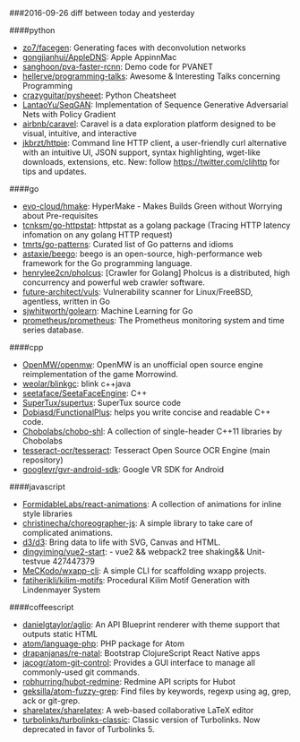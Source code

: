 ###2016-09-26
diff between today and yesterday

####python
* [zo7/facegen](https://github.com/zo7/facegen): Generating faces with deconvolution networks
* [gongjianhui/AppleDNS](https://github.com/gongjianhui/AppleDNS): Apple AppinnMac 
* [sanghoon/pva-faster-rcnn](https://github.com/sanghoon/pva-faster-rcnn): Demo code for PVANET
* [hellerve/programming-talks](https://github.com/hellerve/programming-talks): Awesome & Interesting Talks concerning Programming
* [crazyguitar/pysheeet](https://github.com/crazyguitar/pysheeet): Python Cheatsheet
* [LantaoYu/SeqGAN](https://github.com/LantaoYu/SeqGAN): Implementation of Sequence Generative Adversarial Nets with Policy Gradient
* [airbnb/caravel](https://github.com/airbnb/caravel): Caravel is a data exploration platform designed to be visual, intuitive, and interactive
* [jkbrzt/httpie](https://github.com/jkbrzt/httpie): Command line HTTP client, a user-friendly curl alternative with an intuitive UI, JSON support, syntax highlighting, wget-like downloads, extensions, etc. New: follow https://twitter.com/clihttp for tips and updates.

####go
* [evo-cloud/hmake](https://github.com/evo-cloud/hmake): HyperMake - Makes Builds Green without Worrying about Pre-requisites
* [tcnksm/go-httpstat](https://github.com/tcnksm/go-httpstat): httpstat as a golang package (Tracing HTTP latency infomation on any golang HTTP request)
* [tmrts/go-patterns](https://github.com/tmrts/go-patterns): Curated list of Go patterns and idioms
* [astaxie/beego](https://github.com/astaxie/beego): beego is an open-source, high-performance web framework for the Go programming language.
* [henrylee2cn/pholcus](https://github.com/henrylee2cn/pholcus): [Crawler for Golang] Pholcus is a distributed, high concurrency and powerful web crawler software.
* [future-architect/vuls](https://github.com/future-architect/vuls): Vulnerability scanner for Linux/FreeBSD, agentless, written in Go
* [sjwhitworth/golearn](https://github.com/sjwhitworth/golearn): Machine Learning for Go
* [prometheus/prometheus](https://github.com/prometheus/prometheus): The Prometheus monitoring system and time series database.

####cpp
* [OpenMW/openmw](https://github.com/OpenMW/openmw): OpenMW is an unofficial open source engine reimplementation of the game Morrowind.
* [weolar/blinkgc](https://github.com/weolar/blinkgc): blink c++java
* [seetaface/SeetaFaceEngine](https://github.com/seetaface/SeetaFaceEngine): C++
* [SuperTux/supertux](https://github.com/SuperTux/supertux): SuperTux source code
* [Dobiasd/FunctionalPlus](https://github.com/Dobiasd/FunctionalPlus): helps you write concise and readable C++ code.
* [Chobolabs/chobo-shl](https://github.com/Chobolabs/chobo-shl): A collection of single-header C++11 libraries by Chobolabs
* [tesseract-ocr/tesseract](https://github.com/tesseract-ocr/tesseract): Tesseract Open Source OCR Engine (main repository)
* [googlevr/gvr-android-sdk](https://github.com/googlevr/gvr-android-sdk): Google VR SDK for Android

####javascript
* [FormidableLabs/react-animations](https://github.com/FormidableLabs/react-animations): A collection of animations for inline style libraries
* [christinecha/choreographer-js](https://github.com/christinecha/choreographer-js): A simple library to take care of complicated animations.
* [d3/d3](https://github.com/d3/d3): Bring data to life with SVG, Canvas and HTML. 
* [dingyiming/vue2-start](https://github.com/dingyiming/vue2-start):  - vue2 && webpack2 tree shaking&& Unit-testvue 427447379 
* [MeCKodo/wxapp-cli](https://github.com/MeCKodo/wxapp-cli): A simple CLI for scaffolding wxapp projects.
* [fatiherikli/kilim-motifs](https://github.com/fatiherikli/kilim-motifs): Procedural Kilim Motif Generation with Lindenmayer System

####coffeescript
* [danielgtaylor/aglio](https://github.com/danielgtaylor/aglio): An API Blueprint renderer with theme support that outputs static HTML
* [atom/language-php](https://github.com/atom/language-php): PHP package for Atom
* [drapanjanas/re-natal](https://github.com/drapanjanas/re-natal): Bootstrap ClojureScript React Native apps
* [jacogr/atom-git-control](https://github.com/jacogr/atom-git-control): Provides a GUI interface to manage all commonly-used git commands.
* [robhurring/hubot-redmine](https://github.com/robhurring/hubot-redmine): Redmine API scripts for Hubot
* [geksilla/atom-fuzzy-grep](https://github.com/geksilla/atom-fuzzy-grep): Find files by keywords, regexp using ag, grep, ack or git-grep.
* [sharelatex/sharelatex](https://github.com/sharelatex/sharelatex): A web-based collaborative LaTeX editor
* [turbolinks/turbolinks-classic](https://github.com/turbolinks/turbolinks-classic): Classic version of Turbolinks. Now deprecated in favor of Turbolinks 5.
